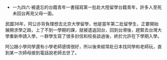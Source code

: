 * 一九四六‧被遺忘的台籍青年一書描寫第一批赴大陸留學台籍青年，許多人至死未回台再見父母一面。

民國36年，阿公亦背負理想去北京大學留學，他是當年第二批留學生，正要開始展開求學之路，上了不到一學期的課，就被遣返回台，回到台灣後，趕緊去台灣大學重新申請入學，一群學生寫了很多封信和校長談過後，終於允許在下學期入學。

阿公跟小學同學還有小學老師感情很好，所以後來經常赴日本找同學和老師玩，直到某一次師母接到電話說老師去世了。

